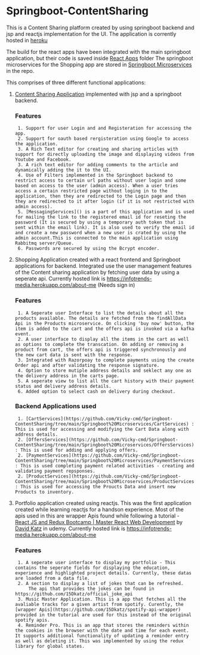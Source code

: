 # Springboot-ContentSharing
This is a Content Sharing platform created by using springboot backend and jsp and reactjs implementation for the UI.
The application is corrently hosted in [heroku](https://infotrends-media.herokuapp.com)

The build for the react apps have been integrated with the main springboot application, but their code is saved inside [React Apps](https://github.com/Vicky-cmd/Springboot-ContentSharing/tree/main/React%20Apps) folder 
The springboot microservices for the Shopping app are stored in [Springboot Microservices](https://github.com/Vicky-cmd/Springboot-ContentSharing/tree/main/Springboot%20Microservices) in the repo.

This comprises of three different functional applications:
1. [Content Sharing Application](https://infotrends-media.herokuapp.com) implemented with jsp and a springboot backend. 
	### Features
		1. Support for user Login and and Registeration for accessing the app.
		2. Support for oauth based rergisteration using Google to access the application.
		3. A Rich Text editor for creating and sharing articles with support for directly uploading the image and displaying videos from Youtube and Facebook.
		3. A rich text editor for adding comments to the article and dynamically adding the it to the UI.
		4. Use of Filters implemented in the Springboot backend to restrict access to certain url paths without user login and some based on access to the user (admin access). When a user tries access a certain restricted page without loging in to the application, then they are redirected to the Login page and then they are redirected to it after login (if it is not restricted with admin access).
		5. [MessagingServices]() is a part of this application and is used for mailing the link to the registered email id for reseting the password (It is secured by using a temporary auth token that is sent within the email link). It is also used to verify the email id and create a new password when a new user is crated by using the admin account.This is connected to the main application using Rabbitmq server/Queue.
		6. Passwords are secured by using the Bcrypt encoder.
		
2. Shopping Application created with a react frontend and Springboot applications for backend. Integrated use the user management features of the Content sharing application by fetching user data by using a seperate api. 
	Currently hosted link is https://infotrends-media.herokuapp.com/about-me (Needs sign in)
	### Features
		1. A Seperate user Interface to list the details about all the products available. The details are fetched from the findAllData Api in the Products microservice. On clicking 'buy now' button, the item is added to the cart and the offers api is invoked via a kafka event.
		2. A user interface to display all the items in the cart as well as options to complete the transcation. On adding or removing a product from cart, the offers api is triggered synchronously and the new cart data is sent with the response.
		3. Integrated with Razorpoay to complete payments using the create Order api and after validating the response signature.
		4. Option to store mutiple address details and seklect any one as the delivery address in the carts page.
		5. A seperate view to list all the cart history with their payment status and delivery address details.
		6. Added option to select cash on delivery during checkout.
	### Backend Applications used
		1. [CartServices](https://github.com/Vicky-cmd/Springboot-ContentSharing/tree/main/Springboot%20Microservices/CartServices) : This is used for accessing and modifying the Cart Data along with address details.
		2. [OffersServices](https://github.com/Vicky-cmd/Springboot-ContentSharing/tree/main/Springboot%20Microservices/OffersServices) : This is used for adding and applying offers.
		2. [PaymentServices](https://github.com/Vicky-cmd/Springboot-ContentSharing/tree/main/Springboot%20Microservices/PaymentServices) : This is used completing payment related activities - creating and validating payment repsponses. 
		2. [ProductServices](https://github.com/Vicky-cmd/Springboot-ContentSharing/tree/main/Springboot%20Microservices/ProductServices) : This is used for accessing the Proucts Data and insert new Products to inventory. 
		
3. Portfolio application created using reactjs. This was the first application created while learning reactjs for a handson experience. Most of the apis used in this are wrapper Apis found while following a tutorial - [React JS and Redux Bootcamp | Master React Web Development](https://github.com/15Dkatz/react-bootcamp) by [David Katz](https://github.com/15Dkatz) in udemy.
	Currently hosted link is https://infotrends-media.herokuapp.com/about-me
	### Features
		1. A seperate user interface to display my portfolio - This contains the seperate fields for displaying the education, experience and highlighted project details. Currently, these datas are loaded from a data file.
		2. A section to display a list of jokes that can be refreshed. 
			The api that provides the jokes can be found in https://github.com/15Dkatz/official_joke_api
		3. Music Master Application. This is a app that fetches all the avaliable tracks for a given artist from spotify. Curently, the [wrapper Apis](https://github.com/15Dkatz/spotify-api-wrapper) provided in the tutorial are used for this instead of the original spotify apis. 
		4. Reminder Pro. This is an app that stores the reminders within the cookies in the browser with the date and time for each event. It supports additional functionality of updating a reminder entry as well as deleting it. This was implemented by using the redux library for global states.
